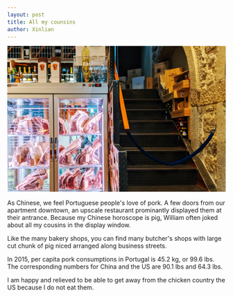 ```yaml
---
layout: post
title: All my counsins
author: Xinlian
---
```


![](images/IMG_20191007_191248.jpg)

As Chinese, we feel Portuguese people's love of pork.  A few doors from our apartment downtown, an upscale restaurant prominantly displayed them at their antrance.  Because my Chinese horoscope is pig, William often joked about all my cousins in the display window.

Like the many bakery shops, you can find many butcher's shops with large cut chunk of pig niced arranged along business streets.

In 2015, per capita pork consumptions in Portugal is 45.2 kg, or 99.6 lbs.  The corresponding numbers for China and the US are 90.1 lbs and 64.3 lbs.

I am happy and relieved to be able to get away from the chicken country the US because I do not eat them.
